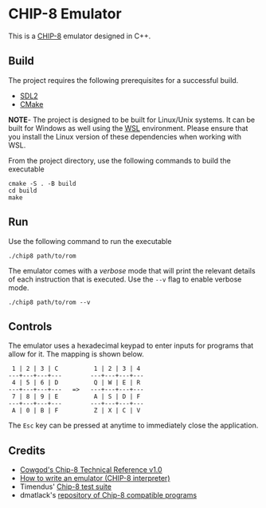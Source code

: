 # CHIP-8 Emulator

This is a [CHIP-8](https://en.wikipedia.org/wiki/CHIP-8) emulator designed in C++.

## Build
The project requires the following prerequisites for a successful build.

- [SDL2](https://wiki.libsdl.org/SDL2/Installation#linuxunix) 
- [CMake](https://cmake.org/download/)

**NOTE**- The project is designed to be built for Linux/Unix systems. It can be built for Windows as well using the [WSL](https://learn.microsoft.com/en-us/windows/wsl/install)
environment. Please ensure that you install the Linux version of these dependencies when working with WSL.

From the project directory, use the following commands to build the executable
```shell
cmake -S . -B build
cd build
make
```

## Run

Use the following command to run the executable

```shell
./chip8 path/to/rom
```

The emulator comes with a *verbose* mode that will print the relevant details of each instruction that is executed. Use the `--v` flag to enable verbose mode.

```shell
./chip8 path/to/rom --v
```

## Controls

The emulator uses a hexadecimal keypad to enter inputs for programs that allow for it. The mapping is shown below.

```plaintext
 1 | 2 | 3 | C          1 | 2 | 3 | 4  
---+---+---+---        ---+---+---+---
 4 | 5 | 6 | D          Q | W | E | R
---+---+---+---   =>   ---+---+---+---
 7 | 8 | 9 | E          A | S | D | F 
---+---+---+---        ---+---+---+---
 A | 0 | B | F          Z | X | C | V
```
The `Esc` key can be pressed at anytime to immediately close the application.


## Credits

- [Cowgod's Chip-8 Technical Reference v1.0](http://devernay.free.fr/hacks/chip8/C8TECH10.HTM)
- [How to write an emulator (CHIP-8 interpreter)](https://multigesture.net/articles/how-to-write-an-emulator-chip-8-interpreter/)
- Timendus' [Chip-8 test suite](https://github.com/Timendus/chip8-test-suite?tab=readme-ov-file)
- dmatlack's [repository of Chip-8 compatible programs](https://github.com/dmatlack/chip8) 